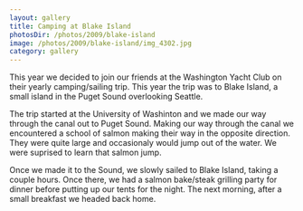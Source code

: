 ```yaml
---
layout: gallery
title: Camping at Blake Island
photosDir: /photos/2009/blake-island
image: /photos/2009/blake-island/img_4302.jpg
category: gallery
---
```

This year we decided to join our friends at the Washington Yacht Club on their yearly camping/sailing trip. This year the trip was to Blake Island, a small island in the Puget Sound overlooking Seattle.

The trip started at the University of Washinton and we made our way through the canal out to Puget Sound. Making our way through the canal we encountered a school of salmon making their way in the opposite direction. They were quite large and occasionaly would jump out of the water. We were suprised to learn that salmon jump.

Once we made it to the Sound, we slowly sailed to Blake Island, taking a couple hours. Once there, we had a salmon bake/steak grilling party for dinner before putting up our tents for the night. The next morning, after a small breakfast we headed back home.